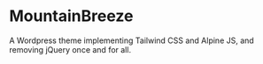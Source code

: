 # MountainBreeze
A Wordpress theme implementing Tailwind CSS and Alpine JS, and removing jQuery once and for all.
